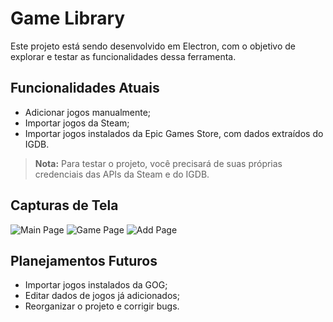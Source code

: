# Game Library

Este projeto está sendo desenvolvido em Electron, com o objetivo de explorar e testar as funcionalidades dessa ferramenta.

## Funcionalidades Atuais

- Adicionar jogos manualmente;
- Importar jogos da Steam;
- Importar jogos instalados da Epic Games Store, com dados extraídos do IGDB.

> **Nota:** Para testar o projeto, você precisará de suas próprias credenciais das APIs da Steam e do IGDB.

## Capturas de Tela

![Main Page](https://github.com/RuizSP/game-library/blob/main/Screenshots/Captura%20de%20tela%202024-09-03%20092456.png?raw=true)
![Game Page](https://github.com/RuizSP/game-library/blob/main/Screenshots/Captura%20de%20tela%202024-09-03%20092522.png?raw=true)
![Add Page](https://github.com/RuizSP/game-library/blob/main/Screenshots/Captura%20de%20tela%202024-09-03%20092549.png?raw=true)

## Planejamentos Futuros

- Importar jogos instalados da GOG;
- Editar dados de jogos já adicionados;
- Reorganizar o projeto e corrigir bugs.

